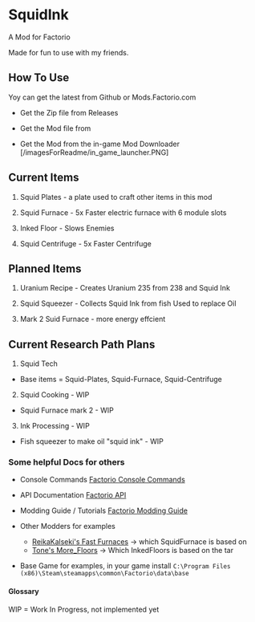 # SquidInk

A Mod for Factorio

Made for fun to use with my friends.

## How To Use

Yoy can get the latest from Github or Mods.Factorio.com

- Get the Zip file from Releases

- Get the Mod file from []()

- Get the Mod from the in-game Mod Downloader [/imagesForReadme/in_game_launcher.PNG]


## Current Items

1. Squid Plates - a plate used to craft other items in this mod

2. Squid Furnace - 5x Faster electric furnace with 6 module slots

3. Inked Floor - Slows Enemies

4. Squid Centrifuge - 5x Faster Centrifuge

## Planned Items

1. Uranium Recipe - Creates Uranium 235 from 238 and Squid Ink

2. Squid Squeezer - Collects Squid Ink from fish Used to replace Oil

3. Mark 2 Suid Furnace - more energy effcient

## Current Research Path Plans

1. Squid Tech

  - Base items = Squid-Plates, Squid-Furnace, Squid-Centrifuge

2. Squid Cooking - WIP

  - Squid Furnace mark 2 - WIP
  
3. Ink Processing - WIP

  - Fish squeezer to make oil "squid ink" - WIP


### Some helpful Docs for others

- Console Commands
[Factorio Console Commands](https://wiki.factorio.com/Console)

- API Documentation
[Factorio API](https://lua-api.factorio.com/latest/)

- Modding Guide / Tutorials
[Factorio Modding Guide](https://wiki.factorio.com/Modding)

- Other Modders for examples
  - [ReikaKalseki's Fast Furnaces](https://github.com/ReikaKalseki/FastFurnaces) -> which SquidFurnace is based on
  - [Tone's More_Floors](https://mods.factorio.com/mod/More_Floors) -> Which InkedFloors is based on the tar

- Base Game for examples, in your game install
`C:\Program Files (x86)\Steam\steamapps\common\Factorio\data\base`

#### Glossary

WIP = Work In Progress, not implemented yet

